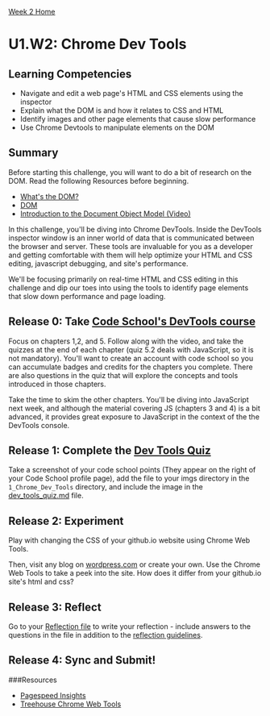 [Week 2 Home](../)

# U1.W2: Chrome Dev Tools  

## Learning Competencies
- Navigate and edit a web page's HTML and CSS elements using the inspector
- Explain what the DOM is and how it relates to CSS and HTML 
- Identify images and other page elements that cause slow performance
- Use Chrome Devtools to manipulate elements on the DOM


## Summary
Before starting this challenge, you will want to do a bit of research on the DOM. Read the following Resources before beginning. 
- [What's the DOM?](https://developer.mozilla.org/en-US/docs/DOM/DOM_Reference/Introduction)
- [DOM](http://skillcrush.com/2012/10/17/dom-document-object-model/)
- [Introduction to the Document Object Model (Video)](https://www.youtube.com/watch?v=-0ZcldkGlt8)

In this challenge, you'll be diving into Chrome DevTools.  Inside the DevTools inspector window is an inner world of data that is communicated between the browser and server.  These tools are invaluable for you as a developer and getting comfortable with them will help optimize your HTML and CSS editing, javascript debugging, and site's performance. 

We'll be focusing primarily on real-time HTML and CSS editing in this challenge and dip our toes into using the tools to identify page elements that slow down performance and page loading.

## Release 0: Take [Code School's DevTools course](http://discover-devtools.codeschool.com/)  

Focus on chapters 1,2, and 5.  Follow along with the video, and take the quizzes at the end of each chapter (quiz 5.2 deals with JavaScript, so it is not mandatory).  You'll want to create an account with code school so you can accumulate badges and credits for the chapters you complete.  There are also questions in the quiz that will explore the concepts and tools introduced in those chapters.

Take the time to skim the other chapters.  You'll be diving into JavaScript next week, and although the material covering JS (chapters 3 and 4) is a bit advanced, it provides great exposure to JavaScript in the context of the the DevTools console.


## Release 1: Complete the [Dev Tools Quiz](dev_tools_quiz.md) 
Take a screenshot of your code school points (They appear on the right of your Code School profile page), add the file to your imgs directory in the `1_Chrome_Dev_Tools` directory, and include the image in the [dev_tools_quiz.md](dev_tools_quiz.md) file.  


## Release 2: Experiment

Play with changing the CSS of your github.io website using Chrome Web Tools.

Then, visit any blog on [wordpress.com](http://www.wordpress.com) or create your own.  Use the Chrome Web Tools to take a peek into the site.  How does it differ from your github.io site's html and css?


## Release 3: Reflect 
Go to your [Reflection file](my_reflection.md) to write your reflection - include answers to the questions in the file in addition to the [reflection guidelines](https://github.com/Devbootcamp/phase-0-handbook/blob/master/coding-references/reflection-guidelines.md).

## Release 4: Sync and Submit!

###Resources
- [Pagespeed Insights](https://chrome.google.com/webstore/detail/pagespeed-insights-by-goo/gplegfbjlmmehdoakndmohflojccocli?hl=en)
- [Treehouse Chrome Web Tools](http://blog.teamtreehouse.com/learn-to-use-the-chrome-devtools-on-treehouse)